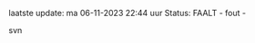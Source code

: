 laatste update: 
ma 06-11-2023 22:44   uur 
Status: FAALT - fout - 
<div class="service R">svn</div>